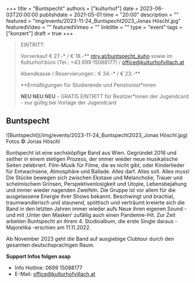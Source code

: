 +++
title = "Buntspecht"
authors = ["kulturhof"]
date = 2023-06-03T20:00:00
publishdate = 2021-05-01
time = "20:00"
description = ""
featured = "img/events/2023-11-24_Buntspecht2023_Jonas Höschl.jpg"
featuredVideo = ""
featuredVimeo = ""
linktitle = ""
type = "event"
tags = ["konzert"]
draft = true
+++

> EINTRITT: 
> 
> Vorverkauf € 27.-\* / € 18.-\*\*  [ntry.at/buntspecht_kuho](https://ntry.at/buntspecht_kuho) sowie im Kulturhof:büro (Tel.: +43 699 15088177) / office@kulturhofvillach.at
>
> Abendkasse / Reservierungen : € 34.-\* / € 23.-\*\* 
> 
> \*\*Ermäßigungen für Studierende und Penstionist\*innen
> 
> **NEU NEU NEU** - GRATIS EINTRITT für Besitzer\*innen der Jugendcard - nur gültig bei Vorlage der Jugendcard



## Buntspecht

![Buntspecht](/img/events/2023-11-24_Buntspecht2023_Jonas Höschl.jpg)
Fotos © Jonas Höschl

Buntspecht ist eine sechsköpfige Band aus Wien. Gegründet 2016 und seither in einem stetigen Prozess, der immer wieder neue musikalische Seiten zelebriert. Film-Musik für Filme, die es nicht gibt, oder Kinderlieder für Entwachsene, Atmosphäre und Ballade. Alles darf. Alles soll. Alles muss! Die Stücke bewegen sich zwischen Ekstase und Melancholie, Trauer und schelmischem Grinsen, Perspektivenlosigkeit und Utopie, Lebensbejahung und immer wieder nagenden Zweifeln. Die Gruppe ist vor allem für die ausgelassene Energie ihrer Shows bekannt. Beschwingt und brachial, traumwandlerisch und staunend, spöttisch und verträumt kreierte sich die Band in den letzten Jahren immer wieder aufs Neue ihren eigenen Sound - und mit ‚Unter den Masken‘ zufällig auch einen Pandemie-Hit. Zur Zeit arbeiten Buntspecht an ihrem 4. Studioalbum, die erste Single daraus - Majorelika -erschien am 11.11.2022. 

Ab November 2023 geht die Band auf ausgiebige Clubtour durch den gesamten deutschsprachigen Raum.

**Support Infos folgen asap**


- Info Hotline: 0699 15088177 
- E-Mail: office@kulturhofvillach.at

